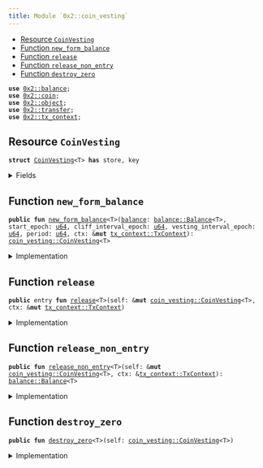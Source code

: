 ```yaml
---
title: Module `0x2::coin_vesting`
---
```




-  [Resource `CoinVesting`](#0x2_coin_vesting_CoinVesting)
-  [Function `new_form_balance`](#0x2_coin_vesting_new_form_balance)
-  [Function `release`](#0x2_coin_vesting_release)
-  [Function `release_non_entry`](#0x2_coin_vesting_release_non_entry)
-  [Function `destroy_zero`](#0x2_coin_vesting_destroy_zero)


<pre><code><b>use</b> <a href="../sui-framework/balance.md#0x2_balance">0x2::balance</a>;
<b>use</b> <a href="../sui-framework/coin.md#0x2_coin">0x2::coin</a>;
<b>use</b> <a href="../sui-framework/object.md#0x2_object">0x2::object</a>;
<b>use</b> <a href="../sui-framework/transfer.md#0x2_transfer">0x2::transfer</a>;
<b>use</b> <a href="../sui-framework/tx_context.md#0x2_tx_context">0x2::tx_context</a>;
</code></pre>



<a name="0x2_coin_vesting_CoinVesting"></a>

## Resource `CoinVesting`



<pre><code><b>struct</b> <a href="../sui-framework/coin_vesting.md#0x2_coin_vesting_CoinVesting">CoinVesting</a>&lt;T&gt; <b>has</b> store, key
</code></pre>



<details>
<summary>Fields</summary>


<dl>
<dt>
<code>id: <a href="../sui-framework/object.md#0x2_object_UID">object::UID</a></code>
</dt>
<dd>

</dd>
<dt>
<code>total: <a href="../move-stdlib/u64.md#0x1_u64">u64</a></code>
</dt>
<dd>

</dd>
<dt>
<code><a href="../sui-framework/balance.md#0x2_balance">balance</a>: <a href="../sui-framework/balance.md#0x2_balance_Balance">balance::Balance</a>&lt;T&gt;</code>
</dt>
<dd>
 Waiting for collection balance
</dd>
<dt>
<code>start_epoch: <a href="../move-stdlib/u64.md#0x1_u64">u64</a></code>
</dt>
<dd>
 Start time
</dd>
<dt>
<code>cliff_interval_epoch: <a href="../move-stdlib/u64.md#0x1_u64">u64</a></code>
</dt>
<dd>
 Cooling-off period
</dd>
<dt>
<code>last_release_epoch: <a href="../move-stdlib/u64.md#0x1_u64">u64</a></code>
</dt>
<dd>

</dd>
<dt>
<code>vesting_interval_epoch: <a href="../move-stdlib/u64.md#0x1_u64">u64</a></code>
</dt>
<dd>

</dd>
<dt>
<code>vesting_internal_release: <a href="../move-stdlib/u64.md#0x1_u64">u64</a></code>
</dt>
<dd>

</dd>
</dl>


</details>

<a name="0x2_coin_vesting_new_form_balance"></a>

## Function `new_form_balance`



<pre><code><b>public</b> <b>fun</b> <a href="../sui-framework/coin_vesting.md#0x2_coin_vesting_new_form_balance">new_form_balance</a>&lt;T&gt;(<a href="../sui-framework/balance.md#0x2_balance">balance</a>: <a href="../sui-framework/balance.md#0x2_balance_Balance">balance::Balance</a>&lt;T&gt;, start_epoch: <a href="../move-stdlib/u64.md#0x1_u64">u64</a>, cliff_interval_epoch: <a href="../move-stdlib/u64.md#0x1_u64">u64</a>, vesting_interval_epoch: <a href="../move-stdlib/u64.md#0x1_u64">u64</a>, period: <a href="../move-stdlib/u64.md#0x1_u64">u64</a>, ctx: &<b>mut</b> <a href="../sui-framework/tx_context.md#0x2_tx_context_TxContext">tx_context::TxContext</a>): <a href="../sui-framework/coin_vesting.md#0x2_coin_vesting_CoinVesting">coin_vesting::CoinVesting</a>&lt;T&gt;
</code></pre>



<details>
<summary>Implementation</summary>


<pre><code><b>public</b> <b>fun</b> <a href="../sui-framework/coin_vesting.md#0x2_coin_vesting_new_form_balance">new_form_balance</a>&lt;T&gt;(
    <a href="../sui-framework/balance.md#0x2_balance">balance</a>: Balance&lt;T&gt;,
    start_epoch: <a href="../move-stdlib/u64.md#0x1_u64">u64</a>,
    cliff_interval_epoch: <a href="../move-stdlib/u64.md#0x1_u64">u64</a>,
    vesting_interval_epoch: <a href="../move-stdlib/u64.md#0x1_u64">u64</a>,
    period: <a href="../move-stdlib/u64.md#0x1_u64">u64</a>,
    ctx: &<b>mut</b> TxContext,
): <a href="../sui-framework/coin_vesting.md#0x2_coin_vesting_CoinVesting">CoinVesting</a>&lt;T&gt; {
    <b>let</b> vesting_internal_release = <a href="../sui-framework/balance.md#0x2_balance">balance</a>.value()/ period;

    <a href="../sui-framework/coin_vesting.md#0x2_coin_vesting_CoinVesting">CoinVesting</a> {
        id: <a href="../sui-framework/object.md#0x2_object_new">object::new</a>(ctx),
        total: <a href="../sui-framework/balance.md#0x2_balance">balance</a>.value(),
        <a href="../sui-framework/balance.md#0x2_balance">balance</a>,
        start_epoch,
        last_release_epoch: 0,
        cliff_interval_epoch,
        vesting_interval_epoch,
        vesting_internal_release,
    }
}
</code></pre>



</details>

<a name="0x2_coin_vesting_release"></a>

## Function `release`



<pre><code><b>public</b> entry <b>fun</b> <a href="../sui-framework/coin_vesting.md#0x2_coin_vesting_release">release</a>&lt;T&gt;(self: &<b>mut</b> <a href="../sui-framework/coin_vesting.md#0x2_coin_vesting_CoinVesting">coin_vesting::CoinVesting</a>&lt;T&gt;, ctx: &<b>mut</b> <a href="../sui-framework/tx_context.md#0x2_tx_context_TxContext">tx_context::TxContext</a>)
</code></pre>



<details>
<summary>Implementation</summary>


<pre><code><b>public</b> entry <b>fun</b> <a href="../sui-framework/coin_vesting.md#0x2_coin_vesting_release">release</a>&lt;T&gt;(self: &<b>mut</b> <a href="../sui-framework/coin_vesting.md#0x2_coin_vesting_CoinVesting">CoinVesting</a>&lt;T&gt;, ctx: &<b>mut</b> TxContext){
    <b>let</b> withdraw = self.<a href="../sui-framework/coin_vesting.md#0x2_coin_vesting_release_non_entry">release_non_entry</a>(ctx);
    <b>if</b>(withdraw.value() &gt; 0){
        <a href="../sui-framework/transfer.md#0x2_transfer_public_transfer">transfer::public_transfer</a>(<a href="../sui-framework/coin.md#0x2_coin_from_balance">coin::from_balance</a>(withdraw,ctx),ctx.sender());
    }<b>else</b> {
        withdraw.<a href="../sui-framework/coin_vesting.md#0x2_coin_vesting_destroy_zero">destroy_zero</a>();
    };
}
</code></pre>



</details>

<a name="0x2_coin_vesting_release_non_entry"></a>

## Function `release_non_entry`



<pre><code><b>public</b> <b>fun</b> <a href="../sui-framework/coin_vesting.md#0x2_coin_vesting_release_non_entry">release_non_entry</a>&lt;T&gt;(self: &<b>mut</b> <a href="../sui-framework/coin_vesting.md#0x2_coin_vesting_CoinVesting">coin_vesting::CoinVesting</a>&lt;T&gt;, ctx: &<a href="../sui-framework/tx_context.md#0x2_tx_context_TxContext">tx_context::TxContext</a>): <a href="../sui-framework/balance.md#0x2_balance_Balance">balance::Balance</a>&lt;T&gt;
</code></pre>



<details>
<summary>Implementation</summary>


<pre><code><b>public</b> <b>fun</b> <a href="../sui-framework/coin_vesting.md#0x2_coin_vesting_release_non_entry">release_non_entry</a>&lt;T&gt;(self: &<b>mut</b> <a href="../sui-framework/coin_vesting.md#0x2_coin_vesting_CoinVesting">CoinVesting</a>&lt;T&gt;, ctx: &TxContext): Balance&lt;T&gt; {
    <b>let</b> current_epoch = ctx.epoch();
    <b>if</b> (self.last_release_epoch == 0) {
        self.last_release_epoch = self.start_epoch + self.cliff_interval_epoch;
    };

    <b>let</b> <b>mut</b> withdraw = <a href="../sui-framework/balance.md#0x2_balance_zero">balance::zero</a>&lt;T&gt;();

    <b>while</b> (self.last_release_epoch + self.vesting_interval_epoch &lt;= current_epoch) {
        self.last_release_epoch = self.last_release_epoch + self.vesting_interval_epoch;

        <b>if</b> (self.<a href="../sui-framework/balance.md#0x2_balance">balance</a>.value() &lt;= self.vesting_internal_release) {
            <b>let</b> value = self.<a href="../sui-framework/balance.md#0x2_balance">balance</a>.value();
            withdraw.join(self.<a href="../sui-framework/balance.md#0x2_balance">balance</a>.split(value));
            <b>return</b> withdraw
        } <b>else</b> {
            <b>let</b> value = self.vesting_internal_release;
            withdraw.join(self.<a href="../sui-framework/balance.md#0x2_balance">balance</a>.split(value));
        };
    };

    withdraw
}
</code></pre>



</details>

<a name="0x2_coin_vesting_destroy_zero"></a>

## Function `destroy_zero`



<pre><code><b>public</b> <b>fun</b> <a href="../sui-framework/coin_vesting.md#0x2_coin_vesting_destroy_zero">destroy_zero</a>&lt;T&gt;(self: <a href="../sui-framework/coin_vesting.md#0x2_coin_vesting_CoinVesting">coin_vesting::CoinVesting</a>&lt;T&gt;)
</code></pre>



<details>
<summary>Implementation</summary>


<pre><code><b>public</b> <b>fun</b> <a href="../sui-framework/coin_vesting.md#0x2_coin_vesting_destroy_zero">destroy_zero</a>&lt;T&gt;(self: <a href="../sui-framework/coin_vesting.md#0x2_coin_vesting_CoinVesting">CoinVesting</a>&lt;T&gt;) {
    <b>assert</b>!(self.<a href="../sui-framework/balance.md#0x2_balance">balance</a>.value() == 0, 0);
    <b>let</b> <a href="../sui-framework/coin_vesting.md#0x2_coin_vesting_CoinVesting">CoinVesting</a> {
        id,
        total: _,
        <a href="../sui-framework/balance.md#0x2_balance">balance</a>,
        start_epoch: _,
        cliff_interval_epoch: _,
        last_release_epoch: _,
        vesting_interval_epoch: _,
        vesting_internal_release: _,
    } = self;
    id.delete();
    <a href="../sui-framework/balance.md#0x2_balance">balance</a>.<a href="../sui-framework/coin_vesting.md#0x2_coin_vesting_destroy_zero">destroy_zero</a>();
}
</code></pre>



</details>
